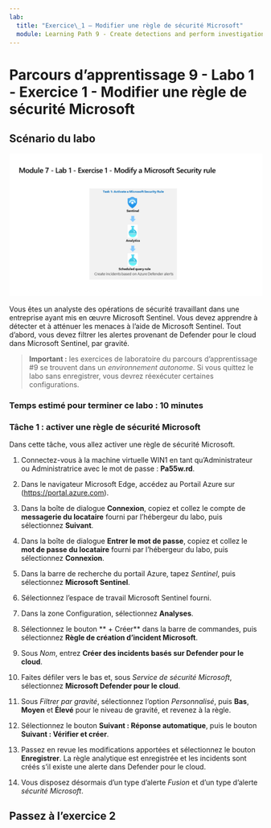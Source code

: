 ```yaml
---
lab:
  title: "Exercice\_1 – Modifier une règle de sécurité Microsoft"
  module: Learning Path 9 - Create detections and perform investigations using Microsoft Sentinel
---
```


# Parcours d’apprentissage 9 - Labo 1 - Exercice 1 - Modifier une règle de sécurité Microsoft

## Scénario du labo

![Vue d’ensemble du labo](../Media/SC-200-Lab_Diagrams_Mod7_L1_Ex1.png)

Vous êtes un analyste des opérations de sécurité travaillant dans une entreprise ayant mis en œuvre Microsoft Sentinel. Vous devez apprendre à détecter et à atténuer les menaces à l’aide de Microsoft Sentinel. Tout d’abord, vous devez filtrer les alertes provenant de Defender pour le cloud dans Microsoft Sentinel, par gravité.

>**Important :** les exercices de laboratoire du parcours d’apprentissage #9 se trouvent dans un *environnement autonome*. Si vous quittez le labo sans enregistrer, vous devrez réexécuter certaines configurations.

### Temps estimé pour terminer ce labo : 10 minutes

### Tâche 1 : activer une règle de sécurité Microsoft

Dans cette tâche, vous allez activer une règle de sécurité Microsoft.

1. Connectez-vous à la machine virtuelle WIN1 en tant qu’Administrateur ou Administratrice avec le mot de passe : **Pa55w.rd**.  

1. Dans le navigateur Microsoft Edge, accédez au Portail Azure sur (<https://portal.azure.com>).

1. Dans la boîte de dialogue **Connexion**, copiez et collez le compte de **messagerie du locataire** fourni par l’hébergeur du labo, puis sélectionnez **Suivant**.

1. Dans la boîte de dialogue **Entrer le mot de passe**, copiez et collez le **mot de passe du locataire** fourni par l’hébergeur du labo, puis sélectionnez **Connexion**.

1. Dans la barre de recherche du portail Azure, tapez *Sentinel*, puis sélectionnez **Microsoft Sentinel**.

1. Sélectionnez l’espace de travail Microsoft Sentinel fourni.

1. Dans la zone Configuration, sélectionnez **Analyses**.

1. Sélectionnez le bouton ** + Créer** dans la barre de commandes, puis sélectionnez **Règle de création d’incident Microsoft**.

1. Sous *Nom*, entrez **Créer des incidents basés sur Defender pour le cloud**.

1. Faites défiler vers le bas et, sous *Service de sécurité Microsoft*, sélectionnez **Microsoft Defender pour le cloud**.

1. Sous *Filtrer par gravité*, sélectionnez l’option *Personnalisé*, puis **Bas**, **Moyen** et **Élevé** pour le niveau de gravité, et revenez à la règle.

1. Sélectionnez le bouton **Suivant : Réponse automatique**, puis le bouton **Suivant : Vérifier et créer**.

1. Passez en revue les modifications apportées et sélectionnez le bouton **Enregistrer**. La règle analytique est enregistrée et les incidents sont créés s’il existe une alerte dans Defender pour le cloud.

1. Vous disposez désormais d’un type d’alerte *Fusion* et d’un type d’alerte *sécurité Microsoft*.

## Passez à l’exercice 2
